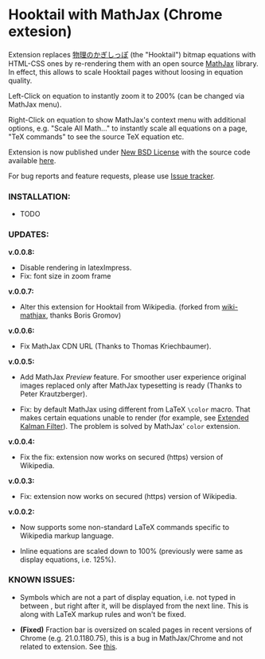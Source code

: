 Hooktail with MathJax (Chrome extesion)
========================================

Extension replaces [物理のかぎしっぽ](http://hooktail.sub.jp/) (the "Hooktail") bitmap equations with HTML-CSS ones by re-rendering them with an open source [MathJax](http://mathjax.org/) library. In effect, this allows to scale Hooktail pages without loosing in equation quality.

Left-Click on equation to instantly zoom it to 200% (can be changed via MathJax menu).

Right-Click on equation to show MathJax's context menu with additional options, e.g. "Scale All Math..." to instantly scale all equations on a page, "TeX commands" to see the source TeX equation etc.

Extension is now published under [New BSD License](https://github.com/watiko/wiki-mathjax/blob/master/LICENSE.md) with the source code available [here](https://github.com/watiko/wiki-mathjax).

For bug reports and feature requests, please use [Issue tracker](https://github.com/watiko/wiki-mathjax/issues).

### INSTALLATION:

 - TODO

### UPDATES:

**v.0.0.8:**
 - Disable rendering in latexImpress.
 - Fix: font size in zoom frame

**v.0.0.7:**
 - Alter this extension for Hooktail from Wikipedia. (forked from [wiki-mathjax](https://github.com/bgromov/wiki-mathjax), thanks Boris Gromov)

**v.0.0.6:**

 - Fix MathJax CDN URL (Thanks to Thomas Kriechbaumer).

**v.0.0.5:**

 - Add MathJax *Preview* feature. For smoother user experience original images replaced only after MathJax typesetting is ready (Thanks to Peter Krautzberger).

 - Fix: by default MathJax using different from LaTeX `\color` macro. That makes certain equations unable to render (for example, see [Extended Kalman Filter](http://en.wikipedia.org/wiki/Extended_Kalman_filter#Discrete-time_predict_and_update_equations)). The problem is solved by MathJax' `color` extension.

**v.0.0.4:**

 - Fix the fix: extension now works on secured (https) version of Wikipedia.

**v.0.0.3:**

 - Fix: extension now works on secured (https) version of Wikipedia.

**v.0.0.2:**

 - Now supports some non-standard LaTeX commands specific to Wikipedia markup language.
 
 - Inline equations are scaled down to 100% (previously were same as display equations, i.e. 125%).

### KNOWN ISSUES:

 - Symbols which are not a part of display equation, i.e. not typed in between <math>...</math>, but right after it, will be displayed from the next line. This is along with LaTeX markup rules and won't be fixed.
 
 - **(Fixed)** Fraction bar is oversized on scaled pages in recent versions of Chrome (e.g. 21.0.1180.75), this is a bug in MathJax/Chrome and not related to extension. See [this](https://groups.google.com/forum/?fromgroups#!topic/mathjax-users/TWNUoKIaF4I%5B1-25%5D).
